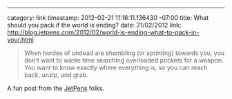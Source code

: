 --- 
category: link
timestamp: 2012-02-21 11:16:11.136430 -07:00
title: What should you pack if the world is ending?
date: 21/02/2012
link: http://blog.jetpens.com/2012/02/world-is-ending-what-to-pack-in-your.html

> When hordes of undead are shambling (or sprinting) towards you, you don't want to waste time searching overloaded pockets for a weapon. You want to know exactly where everything is, so you can reach back, unzip, and grab.

A fun post from the [JetPens](http://www.jetpens.com/) folks.


